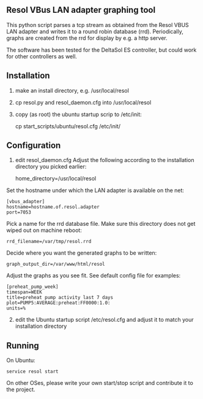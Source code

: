 ## Resol VBus LAN adapter graphing tool

This python script parses a tcp stream as obtained from the Resol VBUS LAN adapter and writes it to a round robin database (rrd). Periodically, graphs are created from the rrd for display by e.g. a http server.

The software has been tested for the DeltaSol ES controller, but could work for other controllers as well.

## Installation

1. make an install directory, e.g. /usr/local/resol
2. cp resol.py and resol_daemon.cfg into /usr/local/resol
3. copy (as root) the ubuntu startup scrip to /etc/init:

   cp start_scripts/ubuntu/resol.cfg /etc/init/

## Configuration

1. edit resol_daemon.cfg
  Adjust the following according to the installation directory you picked earlier:

    home_directory=/usr/local/resol

  Set the hostname under which the LAN adapter is available on the net:

    [vbus_adapter]
    hostname=hostname.of.resol.adapter
    port=7053

  Pick a name for the rrd database file. Make sure this directory does not get wiped out on machine reboot:

    rrd_filename=/var/tmp/resol.rrd

  Decide where you want the generated graphs to be written:

    graph_output_dir=/var/www/html/resol

  Adjust the graphs as you see fit. See default config file for examples:

    [preheat_pump_week]
    timespan=WEEK
    title=preheat pump activity last 7 days
    plot=PUMP5:AVERAGE:preheat:FF0000:1.0:
    units=%

2. edit the Ubuntu startup script /etc/resol.cfg and adjust it to match your installation directory

## Running

On Ubuntu:

    service resol start

On other OSes, please write your own start/stop script and contribute it to the project.
